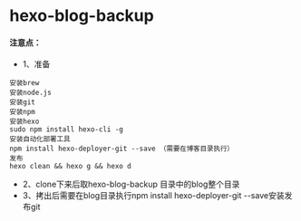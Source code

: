 # hexo-blog-backup

#### 注意点：
- 1、准备

``` 
安装brew
安装node.js
安装git
安装npm
安装hexo
sudo npm install hexo-cli -g
安装自动化部署工具
npm install hexo-deployer-git --save （需要在博客目录执行）
发布
hexo clean && hexo g && hexo d
```

- 2、clone下来后取hexo-blog-backup 目录中的blog整个目录
- 3、拷出后需要在blog目录执行npm install hexo-deployer-git  --save安装发布git
